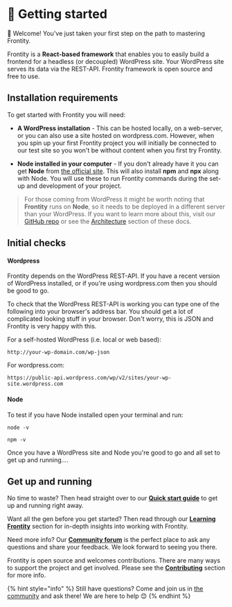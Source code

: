 # 🚀 Getting started

👋 Welcome! You've just taken your first step on the path to mastering Frontity.

Frontity is a **React-based framework** that enables you to easily build a frontend for a headless (or decoupled) WordPress site. Your WordPress site serves its data via the REST-API. Frontity framework is open source and free to use.

## Installation requirements

To get started with Frontity you will need:

* **A WordPress installation** - This can be hosted locally, on a web-server, or you can also use a site hosted on wordpress.com. However, when you spin up your first Frontity project you will initially be connected to our test site so you won't be without content when you first try Frontity.

* **Node installed in your computer** - If you don't already have it you can get **Node** from [the official site](https://nodejs.org/). This will also install **npm** and **npx** along with Node. You will use these to run Frontity commands during the set-up and development of your project.

> For those coming from WordPress it might be worth noting that **Frontity** runs on **Node**, so it needs to be deployed in a different server than your WordPress. If you want to learn more about this, visit our [GitHub repo](https://github.com/frontity/frontity#why-a-different-nodejs-server) or see the [Architecture](../architecture/README.md) section of these docs.

## Initial checks

#### Wordpress

Frontity depends on the WordPress REST-API. If you have a recent version of WordPress installed, or if you're using wordpress.com then you should be good to go.

To check that the WordPress REST-API is working you can type one of the following into your browser's address bar. You should get a lot of complicated looking stuff in your browser. Don't worry, this is JSON and Frontity is very happy with this.

For a self-hosted WordPress (i.e. local or web based):
~~~~
http://your-wp-domain.com/wp-json
~~~~

For wordpress.com:
~~~~
https://public-api.wordpress.com/wp/v2/sites/your-wp-site.wordpress.com
~~~~

#### Node

To test if you have Node installed open your terminal and run:
~~~~
node -v
~~~~
~~~~
npm -v
~~~~

Once you have a WordPress site and Node you're good to go and all set to get up and running....

## Get up and running

No time to waste? Then head straight over to our [**Quick start guide**](quick-start-guide.md) to get up and running right away.

Want all the gen before you get started? Then read through our [**Learning Frontity**](../learning-frontity/README.md) section for in-depth insights into working with Frontity.

Need more info? Our [**Community forum**](https://community.frontity.org/) is the perfect place to ask any questions and share your feedback. We look forward to seeing you there.

Frontity is open source and welcomes contributions. There are many ways to support the project and get involved. Please see the [**Contributing**](../contributing/README.md) section for more info.

{% hint style="info" %}
Still have questions? Come and join us in [the community](https://community.frontity.org/) and ask there! We are here to help 😊
{% endhint %}
